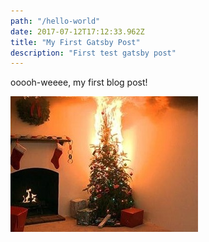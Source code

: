 ```yaml
---
path: "/hello-world"
date: 2017-07-12T17:12:33.962Z
title: "My First Gatsby Post"
description: "First test gatsby post"
---
```



ooooh-weeee, my first blog post!

![](bla.jpg)
